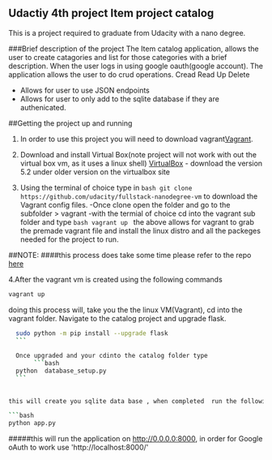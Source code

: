 ## Udactiy 4th project Item project catalog
This is a project required to graduate from Udacity with a nano degree.


###Brief description of the project
 The Item catalog application, allows the user to create catagories and list for those categories with
 a brief description. When the user logs in using google oauth(google account). The application allows
 the user to do crud operations. Cread Read Up Delete

 - Allows for user to use JSON endpoints
 - Allows for user to only add to the sqlite database if they are authenicated.



##Getting the project up and running

1. In order to use this project you will need to download vagrant[Vagrant](https://www.vagrantup.com/downloads.html).

2. Download and install Virtual Box(note project will not work with out the virtual box vm, as it uses a linux shell)
    [VirtualBox](https://www.virtualbox.org/) - download the version 5.2 under older version on the virtualbox site

3. Using the terminal of choice type in 
```bash git clone https://github.com/udacity/fullstack-nanodegree-vm``` to download the
Vagrant config files.
        -Once clone open the folder and go to the subfolder > vagrant
        -with the termial of choice cd into the vagrant sub folder and type
           ```bash
             vagrant up
           ```
the above allows for vagrant to grab the premade vagrant file and install the linux distro and all the packeges needed
for the project to run.

##NOTE:
  ####this process does take some time please refer to the repo [here](https://github.com/udacity/fullstack-nanodegree-vm)

4.After the vagrant vm is created using the following commands
```bash
vagrant up
````
doing this process will, take you the the linux VM(Vagrant), cd into the vagrant folder.
Navigate to the catalog project  and upgrade flask.
  ```bash
    sudo python -m pip install --upgrade flask
    ```
    
    Once upgraded and your cdinto the catalog folder type
         ```bash
    python  database_setup.py
    ```
    
    
 this will create you sqlite data base , when completed  run the following command

```bash
python app.py
```
 #####this will run the application on http://0.0.0.0:8000, in order for Google oAuth to work use 'http://localhost:8000/'

